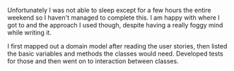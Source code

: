 Unfortunately I was not able to sleep except for a few hours the entire weekend so I haven't managed to complete this.  I am happy with where I got to and the approach I used though, despite having a really foggy mind while writing it.

I first mapped out a domain model after reading the user stories, then listed the basic variables and methods the classes would need.  Developed tests for those and then went on to interaction between classes.
